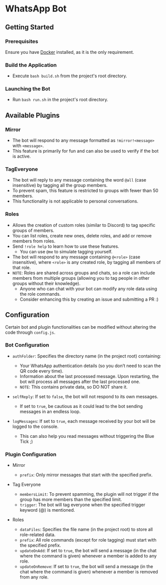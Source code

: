 # WhatsApp Bot

## Getting Started

### Prerequisites

Ensure you have [Docker](https://www.docker.com/) installed, as it is the only requirement.

### Build the Application

- Execute `bash build.sh` from the project's root directory.

### Launching the Bot

- Run `bash run.sh` in the project's root directory.

## Available Plugins

### Mirror

- The bot will respond to any message formatted as `!mirror!<message>` with `<message>`.
- This feature is primarily for fun and can also be used to verify if the bot is active.

### TagEveryone

- The bot will reply to any message containing the word `@all` (case insensitive) by tagging all the group members.
- To prevent spam, this feature is restricted to groups with fewer than 50 members.
- This functionality is not applicable to personal conversations.

### Roles

- Allows the creation of custom roles (similar to Discord) to tag specific groups of members.
- You can list roles, create new ones, delete roles, and add or remove members from roles.
- Send `!role help` to learn how to use these features.
  - You can use `@me` to simulate tagging yourself.
- The bot will respond to any message containing `@<role>` (case insensitive), where `<role>` is any created role, by tagging all members of that role.
- `NOTE`: Roles are shared across groups and chats, so a role can include members from multiple groups (allowing you to tag people in other groups without their knowledge).
  - Anyone who can chat with your bot can modify any role data using the role commands.
  - Consider enhancing this by creating an issue and submitting a PR :)

## Configuration

Certain bot and plugin functionalities can be modified without altering the code through `config.js`.

### Bot Configuration

- `authFolder`: Specifies the directory name (in the project root) containing:
  - Your WhatsApp authentication details (so you don’t need to scan the QR code every time).
  - Information about the last processed message. Upon restarting, the bot will process all messages after the last processed one.
  - `NOTE`: This contains private data, so DO NOT share it.

- `selfReply`: If set to `false`, the bot will not respond to its own messages.
  - If set to `true`, be cautious as it could lead to the bot sending messages in an endless loop.

- `logMessages`: If set to `true`, each message received by your bot will be logged to the console.
  - This can also help you read messages without triggering the Blue Tick ;)

### Plugin Configuration

- Mirror
  - `prefix`: Only mirror messages that start with the specified prefix.

- Tag Everyone
  - `membersLimit`: To prevent spamming, the plugin will not trigger if the group has more members than the specified limit.
  - `trigger`: The bot will tag everyone when the specified trigger keyword (@<trigger>) is mentioned.

- Roles
  - `dataFiles`: Specifies the file name (in the project root) to store all role-related data.
  - `prefix`: All role commands (except for role tagging) must start with the specified prefix.
  - `updateOnAdd`: If set to `true`, the bot will send a message (in the chat where the command is given) whenever a member is added to any role.
  - `updateOnRemove`: If set to `true`, the bot will send a message (in the chat where the command is given) whenever a member is removed from any role.


